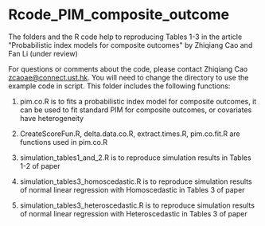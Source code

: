 # Rcode_PIM_composite_outcome

The folders and the R code help to reproducing Tables 1-3 in the article "Probabilistic index models for composite outcomes" by Zhiqiang Cao and Fan Li (under review) 

For questions or comments about the code, please contact Zhiqiang Cao <zcaoae@connect.ust.hk>. 
You will need to change the directory to use the example code in script.  This folder includes the following functions:

1. pim.co.R is to fits a probabilistic index model for composite outcomes, it can be used to fit standard PIM for composite outcomes, or covariates have heterogeneity

2. CreateScoreFun.R, delta.data.co.R, extract.times.R, pim.co.fit.R are functions used in pim.co.R

3. simulation_tables1_and_2.R is to reproduce simulation results in Tables 1-2 of paper

4. simulation_tables3_homoscedastic.R is to reproduce simulation results of normal linear regression with Homoscedastic in Tables 3 of paper

5. simulation_tables3_heteroscedastic.R is to reproduce simulation results of normal linear regression with Heteroscedastic in Tables 3 of paper


